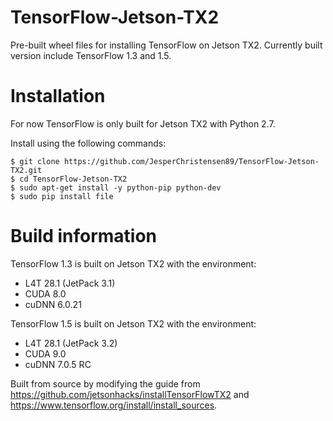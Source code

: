 # TensorFlow-Jetson-TX2
Pre-built wheel files for installing TensorFlow on Jetson TX2.
Currently built version include TensorFlow 1.3 and 1.5.

# Installation
For now TensorFlow is only built for Jetson TX2 with Python 2.7.

Install using the following commands:
```
$ git clone https://github.com/JesperChristensen89/TensorFlow-Jetson-TX2.git
$ cd TensorFlow-Jetson-TX2
$ sudo apt-get install -y python-pip python-dev
$ sudo pip install file
```

# Build information
TensorFlow 1.3 is built on Jetson TX2 with the environment:
* L4T 28.1 (JetPack 3.1)
* CUDA 8.0
* cuDNN 6.0.21

TensorFlow 1.5 is built on Jetson TX2 with the environment:
* L4T 28.1 (JetPack 3.2)
* CUDA 9.0
* cuDNN 7.0.5 RC

Built from source by modifying the guide from https://github.com/jetsonhacks/installTensorFlowTX2 and https://www.tensorflow.org/install/install_sources.
